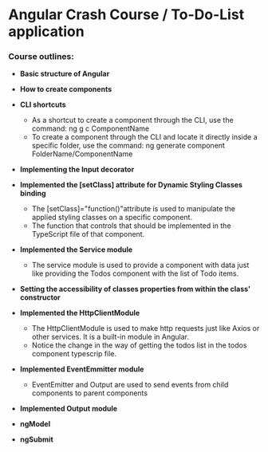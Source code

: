 # Angular Crash Course /  To-Do-List application

### Course outlines:
- **Basic structure of Angular**
- **How to create components**
- **CLI shortcuts**
    - As a shortcut to create a component through the CLI, use the command: ng g c ComponentName
    - To create a component through the CLI and locate it directly inside a specific folder, use the command: ng generate component FolderName/ComponentName
- **Implementing the Input decorator**
- **Implemented the [setClass] attribute for Dynamic Styling Classes binding**
    - The [setClass]="function()"attribute is used to manipulate the applied styling classes on a specific component.
    - The function that controls that should be implemented in the TypeScript file of that component.

- **Implemented the Service module**
    - The service module is used to provide a component with data just like providing the Todos component with the list of Todo items.

- **Setting the accessibility of classes properties from within the class' constructor**

- **Implemented the HttpClientModule**
   - The HttpClientModule is used to make http requests just like Axios or other services. It is a built-in module in Angular. 
   - Notice the change in the way of getting the todos list in the todos component typescrip file.
- **Implemented EventEmmitter module**
  - EventEmitter and Output are used to send events from child components to parent components
- **Implemented Output module**
- **ngModel**
- **ngSubmit**
